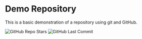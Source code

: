 # Demo Repository

This is a basic demonstration of a repository using git and GitHub.

![GitHub Repo Stars](https://img.shields.io/github/stars/20126293GCY/demo-repo?style=for-the-badge)
![GitHub Last Commit](https://img.shields.io/github/last-commit/20126293GCY/demo-repo?style=for-the-badge)

